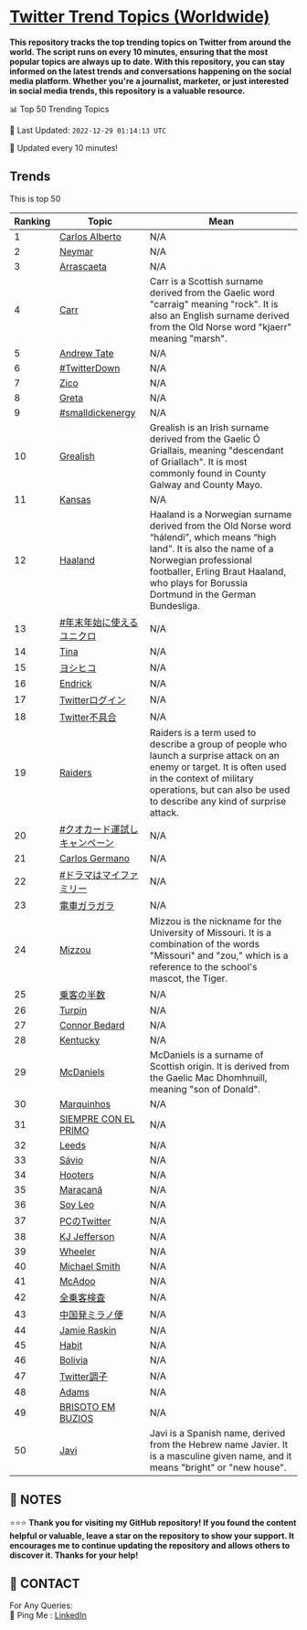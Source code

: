 [Twitter Trend Topics (Worldwide)](https://github.com/ErcinDedeoglu/Twitter-Trend-Topics)
==========

**This repository tracks the top trending topics on Twitter from around the world. 
The script runs on every 10 minutes, ensuring that the most popular topics are always up to date. 
With this repository, you can stay informed on the latest trends and conversations happening on the social media platform. 
Whether you're a journalist, marketer, or just interested in social media trends, this repository is a valuable resource.**


📊 Top 50 Trending Topics

📆 Last Updated: `2022-12-29 01:14:13 UTC`

🔧 Updated every 10 minutes!


## Trends

This is top 50

| Ranking | Topic | Mean |
| ------- | ------------ | ------------ |
| 1 | [Carlos Alberto](http://twitter.com/search?q=Carlos+Alberto) | N/A |
| 2 | [Neymar](http://twitter.com/search?q=Neymar) | N/A |
| 3 | [Arrascaeta](http://twitter.com/search?q=Arrascaeta) | N/A |
| 4 | [Carr](http://twitter.com/search?q=Carr) | Carr is a Scottish surname derived from the Gaelic word "carraig" meaning "rock". It is also an English surname derived from the Old Norse word "kjaerr" meaning "marsh". |
| 5 | [Andrew Tate](http://twitter.com/search?q=Andrew+Tate) | N/A |
| 6 | [#TwitterDown](http://twitter.com/search?q=%23TwitterDown) | N/A |
| 7 | [Zico](http://twitter.com/search?q=Zico) | N/A |
| 8 | [Greta](http://twitter.com/search?q=Greta) | N/A |
| 9 | [#smalldickenergy](http://twitter.com/search?q=%23smalldickenergy) | N/A |
| 10 | [Grealish](http://twitter.com/search?q=Grealish) | Grealish is an Irish surname derived from the Gaelic Ó Griallais, meaning "descendant of Griallach". It is most commonly found in County Galway and County Mayo. |
| 11 | [Kansas](http://twitter.com/search?q=Kansas) | N/A |
| 12 | [Haaland](http://twitter.com/search?q=Haaland) | Haaland is a Norwegian surname derived from the Old Norse word “hálendi”, which means “high land”. It is also the name of a Norwegian professional footballer, Erling Braut Haaland, who plays for Borussia Dortmund in the German Bundesliga. |
| 13 | [#年末年始に使えるユニクロ](http://twitter.com/search?q=%23%e5%b9%b4%e6%9c%ab%e5%b9%b4%e5%a7%8b%e3%81%ab%e4%bd%bf%e3%81%88%e3%82%8b%e3%83%a6%e3%83%8b%e3%82%af%e3%83%ad) | N/A |
| 14 | [Tina](http://twitter.com/search?q=Tina) | N/A |
| 15 | [ヨシヒコ](http://twitter.com/search?q=%e3%83%a8%e3%82%b7%e3%83%92%e3%82%b3) | N/A |
| 16 | [Endrick](http://twitter.com/search?q=Endrick) | N/A |
| 17 | [Twitterログイン](http://twitter.com/search?q=Twitter%e3%83%ad%e3%82%b0%e3%82%a4%e3%83%b3) | N/A |
| 18 | [Twitter不具合](http://twitter.com/search?q=Twitter%e4%b8%8d%e5%85%b7%e5%90%88) | N/A |
| 19 | [Raiders](http://twitter.com/search?q=Raiders) | Raiders is a term used to describe a group of people who launch a surprise attack on an enemy or target. It is often used in the context of military operations, but can also be used to describe any kind of surprise attack. |
| 20 | [#クオカード運試しキャンペーン](http://twitter.com/search?q=%23%e3%82%af%e3%82%aa%e3%82%ab%e3%83%bc%e3%83%89%e9%81%8b%e8%a9%a6%e3%81%97%e3%82%ad%e3%83%a3%e3%83%b3%e3%83%9a%e3%83%bc%e3%83%b3) | N/A |
| 21 | [Carlos Germano](http://twitter.com/search?q=Carlos+Germano) | N/A |
| 22 | [#ドラマはマイファミリー](http://twitter.com/search?q=%23%e3%83%89%e3%83%a9%e3%83%9e%e3%81%af%e3%83%9e%e3%82%a4%e3%83%95%e3%82%a1%e3%83%9f%e3%83%aa%e3%83%bc) | N/A |
| 23 | [電車ガラガラ](http://twitter.com/search?q=%e9%9b%bb%e8%bb%8a%e3%82%ac%e3%83%a9%e3%82%ac%e3%83%a9) | N/A |
| 24 | [Mizzou](http://twitter.com/search?q=Mizzou) | Mizzou is the nickname for the University of Missouri. It is a combination of the words "Missouri" and "zou," which is a reference to the school's mascot, the Tiger. |
| 25 | [乗客の半数](http://twitter.com/search?q=%e4%b9%97%e5%ae%a2%e3%81%ae%e5%8d%8a%e6%95%b0) | N/A |
| 26 | [Turpin](http://twitter.com/search?q=Turpin) | N/A |
| 27 | [Connor Bedard](http://twitter.com/search?q=Connor+Bedard) | N/A |
| 28 | [Kentucky](http://twitter.com/search?q=Kentucky) | N/A |
| 29 | [McDaniels](http://twitter.com/search?q=McDaniels) | McDaniels is a surname of Scottish origin. It is derived from the Gaelic Mac Dhomhnuill, meaning "son of Donald". |
| 30 | [Marquinhos](http://twitter.com/search?q=Marquinhos) | N/A |
| 31 | [SIEMPRE CON EL PRIMO](http://twitter.com/search?q=SIEMPRE+CON+EL+PRIMO) | N/A |
| 32 | [Leeds](http://twitter.com/search?q=Leeds) | N/A |
| 33 | [Sávio](http://twitter.com/search?q=S%c3%a1vio) | N/A |
| 34 | [Hooters](http://twitter.com/search?q=Hooters) | N/A |
| 35 | [Maracanã](http://twitter.com/search?q=Maracan%c3%a3) | N/A |
| 36 | [Soy Leo](http://twitter.com/search?q=Soy+Leo) | N/A |
| 37 | [PCのTwitter](http://twitter.com/search?q=PC%e3%81%aeTwitter) | N/A |
| 38 | [KJ Jefferson](http://twitter.com/search?q=KJ+Jefferson) | N/A |
| 39 | [Wheeler](http://twitter.com/search?q=Wheeler) | N/A |
| 40 | [Michael Smith](http://twitter.com/search?q=Michael+Smith) | N/A |
| 41 | [McAdoo](http://twitter.com/search?q=McAdoo) | N/A |
| 42 | [全乗客検査](http://twitter.com/search?q=%e5%85%a8%e4%b9%97%e5%ae%a2%e6%a4%9c%e6%9f%bb) | N/A |
| 43 | [中国発ミラノ便](http://twitter.com/search?q=%e4%b8%ad%e5%9b%bd%e7%99%ba%e3%83%9f%e3%83%a9%e3%83%8e%e4%be%bf) | N/A |
| 44 | [Jamie Raskin](http://twitter.com/search?q=Jamie+Raskin) | N/A |
| 45 | [Habit](http://twitter.com/search?q=Habit) | N/A |
| 46 | [Bolivia](http://twitter.com/search?q=Bolivia) | N/A |
| 47 | [Twitter調子](http://twitter.com/search?q=Twitter%e8%aa%bf%e5%ad%90) | N/A |
| 48 | [Adams](http://twitter.com/search?q=Adams) | N/A |
| 49 | [BRISOTO EM BUZIOS](http://twitter.com/search?q=BRISOTO+EM+BUZIOS) | N/A |
| 50 | [Javi](http://twitter.com/search?q=Javi) | Javi is a Spanish name, derived from the Hebrew name Javier. It is a masculine given name, and it means "bright" or "new house". |




## 📝 NOTES

⭐⭐⭐ **Thank you for visiting my GitHub repository! If you found the content helpful or valuable, leave a star on the repository to show your support. It encourages me to continue updating the repository and allows others to discover it. Thanks for your help!**

## 📨 CONTACT

 For Any Queries:  
            🏓 Ping Me : [LinkedIn](https://www.linkedin.com/in/ercindedeoglu/)